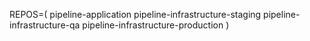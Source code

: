 REPOS=(
  pipeline-application
  pipeline-infrastructure-staging
  pipeline-infrastructure-qa
  pipeline-infrastructure-production
)

